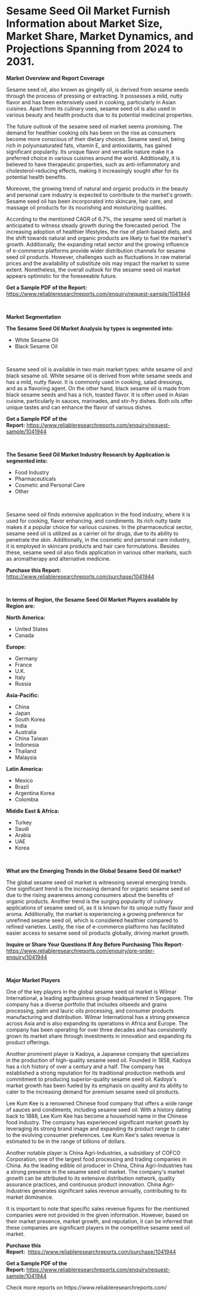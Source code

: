 <p><h1>Sesame Seed Oil Market Furnish Information about Market Size, Market Share, Market Dynamics, and Projections Spanning from 2024 to 2031.</h1></p><p><strong>Market Overview and Report Coverage</strong></p>
<p><p>Sesame seed oil, also known as gingelly oil, is derived from sesame seeds through the process of pressing or extracting. It possesses a mild, nutty flavor and has been extensively used in cooking, particularly in Asian cuisines. Apart from its culinary uses, sesame seed oil is also used in various beauty and health products due to its potential medicinal properties.</p><p>The future outlook of the sesame seed oil market seems promising. The demand for healthier cooking oils has been on the rise as consumers become more conscious of their dietary choices. Sesame seed oil, being rich in polyunsaturated fats, vitamin E, and antioxidants, has gained significant popularity. Its unique flavor and versatile nature make it a preferred choice in various cuisines around the world. Additionally, it is believed to have therapeutic properties, such as anti-inflammatory and cholesterol-reducing effects, making it increasingly sought after for its potential health benefits.</p><p>Moreover, the growing trend of natural and organic products in the beauty and personal care industry is expected to contribute to the market's growth. Sesame seed oil has been incorporated into skincare, hair care, and massage oil products for its nourishing and moisturizing qualities.</p><p>According to the mentioned CAGR of 6.7%, the sesame seed oil market is anticipated to witness steady growth during the forecasted period. The increasing adoption of healthier lifestyles, the rise of plant-based diets, and the shift towards natural and organic products are likely to fuel the market's growth. Additionally, the expanding retail sector and the growing influence of e-commerce platforms provide wider distribution channels for sesame seed oil products. However, challenges such as fluctuations in raw material prices and the availability of substitute oils may impact the market to some extent. Nonetheless, the overall outlook for the sesame seed oil market appears optimistic for the foreseeable future.</p></p>
<p><strong>Get a Sample PDF of the Report:</strong> <a href="https://www.reliableresearchreports.com/enquiry/request-sample/1041944">https://www.reliableresearchreports.com/enquiry/request-sample/1041944</a></p>
<p>&nbsp;</p>
<p><strong>Market Segmentation</strong></p>
<p><strong>The Sesame Seed Oil Market Analysis by types is segmented into:</strong></p>
<p><ul><li>White Sesame Oil</li><li>Black Sesame Oil</li></ul></p>
<p>&nbsp;</p>
<p><p>Sesame seed oil is available in two main market types: white sesame oil and black sesame oil. White sesame oil is derived from white sesame seeds and has a mild, nutty flavor. It is commonly used in cooking, salad dressings, and as a flavoring agent. On the other hand, black sesame oil is made from black sesame seeds and has a rich, toasted flavor. It is often used in Asian cuisine, particularly in sauces, marinades, and stir-fry dishes. Both oils offer unique tastes and can enhance the flavor of various dishes.</p></p>
<p><strong>Get a Sample PDF of the Report:</strong>&nbsp;<a href="https://www.reliableresearchreports.com/enquiry/request-sample/1041944">https://www.reliableresearchreports.com/enquiry/request-sample/1041944</a></p>
<p>&nbsp;</p>
<p><strong>The Sesame Seed Oil Market Industry Research by Application is segmented into:</strong></p>
<p><ul><li>Food Industry</li><li>Pharmaceuticals</li><li>Cosmetic and Personal Care</li><li>Other</li></ul></p>
<p>&nbsp;</p>
<p><p>Sesame seed oil finds extensive application in the food industry, where it is used for cooking, flavor enhancing, and condiments. Its rich nutty taste makes it a popular choice for various cuisines. In the pharmaceutical sector, sesame seed oil is utilized as a carrier oil for drugs, due to its ability to penetrate the skin. Additionally, in the cosmetic and personal care industry, it is employed in skincare products and hair care formulations. Besides these, sesame seed oil also finds application in various other markets, such as aromatherapy and alternative medicine.</p></p>
<p><strong>Purchase this Report:</strong>&nbsp; <a href="https://www.reliableresearchreports.com/purchase/1041944">https://www.reliableresearchreports.com/purchase/1041944</a></p>
<p>&nbsp;</p>
<p><strong>In terms of Region, the Sesame Seed Oil Market Players available by Region are:</strong></p>
<p>
    <p> <strong> North America: </strong>
        <ul>
            <li>United States</li>
            <li>Canada</li>
        </ul>
        </p> 
    <p> <strong> Europe: </strong>
        <ul>
            <li>Germany</li>
            <li>France</li>
            <li>U.K.</li>
            <li>Italy</li>
            <li>Russia</li>
        </ul>
        </p> 
    <p> <strong> Asia-Pacific: </strong>
        <ul>
            <li>China</li>
            <li>Japan</li>
            <li>South Korea</li>
            <li>India</li>
            <li>Australia</li>
            <li>China Taiwan</li>
            <li>Indonesia</li>
            <li>Thailand</li>
            <li>Malaysia</li>
        </ul>
        </p> 
    <p> <strong> Latin America: </strong>
        <ul>
            <li>Mexico</li>
            <li>Brazil</li>
            <li>Argentina Korea</li>
            <li>Colombia</li>
        </ul>
        </p> 
    <p> <strong> Middle East & Africa: </strong>
        <ul>
            <li>Turkey</li>
            <li>Saudi</li>
            <li>Arabia</li>
            <li>UAE</li>
            <li>Korea</li>
        </ul>
    </p>
    </p>
<p>&nbsp;</p>
<p><strong>What are the Emerging Trends in the Global Sesame Seed Oil market?</strong></p>
<p><p>The global sesame seed oil market is witnessing several emerging trends. One significant trend is the increasing demand for organic sesame seed oil due to the rising awareness among consumers about the benefits of organic products. Another trend is the surging popularity of culinary applications of sesame seed oil, as it is known for its unique nutty flavor and aroma. Additionally, the market is experiencing a growing preference for unrefined sesame seed oil, which is considered healthier compared to refined varieties. Lastly, the rise of e-commerce platforms has facilitated easier access to sesame seed oil products globally, driving market growth.</p></p>
<p><strong>Inquire or Share Your Questions If Any Before Purchasing This Report</strong>- <a href="https://www.reliableresearchreports.com/enquiry/pre-order-enquiry/1041944">https://www.reliableresearchreports.com/enquiry/pre-order-enquiry/1041944</a></p>
<p>&nbsp;</p>
<p><strong>Major Market Players</strong></p>
<p><p>One of the key players in the global sesame seed oil market is Wilmar International, a leading agribusiness group headquartered in Singapore. The company has a diverse portfolio that includes oilseeds and grains processing, palm and lauric oils processing, and consumer products manufacturing and distribution. Wilmar International has a strong presence across Asia and is also expanding its operations in Africa and Europe. The company has been operating for over three decades and has consistently grown its market share through investments in innovation and expanding its product offerings.</p><p>Another prominent player is Kadoya, a Japanese company that specializes in the production of high-quality sesame seed oil. Founded in 1858, Kadoya has a rich history of over a century and a half. The company has established a strong reputation for its traditional production methods and commitment to producing superior-quality sesame seed oil. Kadoya's market growth has been fueled by its emphasis on quality and its ability to cater to the increasing demand for premium sesame seed oil products.</p><p>Lee Kum Kee is a renowned Chinese food company that offers a wide range of sauces and condiments, including sesame seed oil. With a history dating back to 1888, Lee Kum Kee has become a household name in the Chinese food industry. The company has experienced significant market growth by leveraging its strong brand image and expanding its product range to cater to the evolving consumer preferences. Lee Kum Kee's sales revenue is estimated to be in the range of billions of dollars.</p><p>Another notable player is China Agri-Industries, a subsidiary of COFCO Corporation, one of the largest food processing and trading companies in China. As the leading edible oil producer in China, China Agri-Industries has a strong presence in the sesame seed oil market. The company's market growth can be attributed to its extensive distribution network, quality assurance practices, and continuous product innovation. China Agri-Industries generates significant sales revenue annually, contributing to its market dominance.</p><p>It is important to note that specific sales revenue figures for the mentioned companies were not provided in the given information. However, based on their market presence, market growth, and reputation, it can be inferred that these companies are significant players in the competitive sesame seed oil market.</p></p>
<p><strong>Purchase this Report:</strong>&nbsp;&nbsp;<a href="https://www.reliableresearchreports.com/purchase/1041944">https://www.reliableresearchreports.com/purchase/1041944</a></p>
<p></p>
<p><strong>Get a Sample PDF of the Report:</strong>&nbsp;<a href="https://www.reliableresearchreports.com/enquiry/request-sample/1041944">https://www.reliableresearchreports.com/enquiry/request-sample/1041944</a></p>
<p>Check more reports on https://www.reliableresearchreports.com/</p>